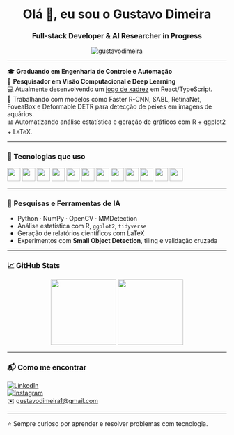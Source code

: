 <h1 align="center">Olá 👋, eu sou o Gustavo Dimeira</h1>
<h3 align="center">Full-stack Developer & AI Researcher in Progress</h3>

<p align="center">
  <img src="https://komarev.com/ghpvc/?username=gustavodimeira&label=Profile%20views&color=0e75b6&style=flat" alt="gustavodimeira" />
</p>

---

🎓 **Graduando em Engenharia de Controle e Automação**  
🧠 **Pesquisador em Visão Computacional e Deep Learning**  
💻 Atualmente desenvolvendo um [jogo de xadrez](https://github.com/GustavoDimeira/chess) em React/TypeScript.  
🔬 Trabalhando com modelos como Faster R-CNN, SABL, RetinaNet, FoveaBox e Deformable DETR para detecção de peixes em imagens de aquários.  
📊 Automatizando análise estatística e geração de gráficos com R + ggplot2 + LaTeX.

---

### 🚀 Tecnologias que uso

<div align="left">
  <img src="https://cdn.jsdelivr.net/gh/devicons/devicon/icons/javascript/javascript-original.svg" height="30" />
  <img src="https://cdn.jsdelivr.net/gh/devicons/devicon/icons/typescript/typescript-original.svg" height="30" />
  <img src="https://cdn.jsdelivr.net/gh/devicons/devicon/icons/react/react-original.svg" height="30" />
  <img src="https://cdn.jsdelivr.net/gh/devicons/devicon/icons/redux/redux-original.svg" height="30" />
  <img src="https://cdn.jsdelivr.net/gh/devicons/devicon/icons/flutter/flutter-original.svg" height="30" />
  <img src="https://cdn.jsdelivr.net/gh/devicons/devicon/icons/csharp/csharp-original.svg" height="30" />
  <img src="https://cdn.jsdelivr.net/gh/devicons/devicon/icons/nodejs/nodejs-original-wordmark.svg" height="30" />
  <img src="https://cdn.jsdelivr.net/gh/devicons/devicon/icons/express/express-original-wordmark.svg" height="30" />
  <img src="https://cdn.jsdelivr.net/gh/devicons/devicon/icons/mongodb/mongodb-original.svg" height="30" />
  <img src="https://cdn.jsdelivr.net/gh/devicons/devicon/icons/mysql/mysql-original-wordmark.svg" height="30" />
  <img src="https://cdn.jsdelivr.net/gh/devicons/devicon/icons/docker/docker-original.svg" height="30" />
  <img src="https://cdn.jsdelivr.net/gh/devicons/devicon/icons/linux/linux-original.svg" height="30" />
</div>

---

### 🧠 Pesquisas e Ferramentas de IA

- Python · NumPy · OpenCV · MMDetection  
- Análise estatística com R, `ggplot2`, `tidyverse`  
- Geração de relatórios científicos com LaTeX  
- Experimentos com **Small Object Detection**, tiling e validação cruzada

---

### 📈 GitHub Stats

<div align="center">
  <img src="https://github-readme-stats.vercel.app/api?username=gustavodimeira&show_icons=true&theme=default" height="150" />
  <img src="https://github-readme-stats.vercel.app/api/top-langs/?username=gustavodimeira&layout=compact" height="150" />
</div>

---

### 📬 Como me encontrar

[![LinkedIn](https://img.shields.io/badge/LinkedIn-blue?logo=linkedin&logoColor=white)](https://linkedin.com/in/gustavo-dimeira)  
[![Instagram](https://img.shields.io/badge/@gus_dimeira-E4405F?logo=instagram&logoColor=white)](https://instagram.com/gus_dimeira)  
✉️ gustavodimeira1@gmail.com

---

⭐ Sempre curioso por aprender e resolver problemas com tecnologia.
